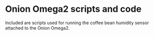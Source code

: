 # Onion Omega2 scripts and code

Included are scripts used for running the coffee bean humidity sensor attached to the Onion Omega2.

